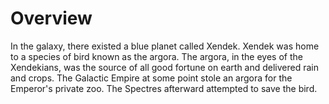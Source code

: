 # Overview

In the galaxy, there existed a blue planet called Xendek.
Xendek was home to a species of bird known as the argora.
The argora, in the eyes of the Xendekians, was the source of all good fortune on earth and delivered rain and crops.
The Galactic Empire at some point stole an argora for the Emperor's private zoo.
The Spectres afterward attempted to save the bird.
